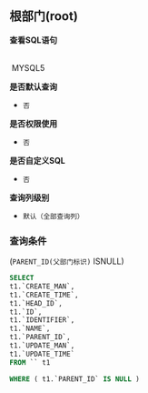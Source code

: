 ## 根部门(root) <!-- {docsify-ignore-all} -->



<p class="panel-title"><b>查看SQL语句</b></p>
<br>

<el-row>
&nbsp;<el-tag @click="MYSQL5 = true">MYSQL5</el-tag>
</el-row>

<br>
<p class="panel-title"><b>是否默认查询</b></p>

* `否`

<p class="panel-title"><b>是否权限使用</b></p>

* `否`

<p class="panel-title"><b>是否自定义SQL</b></p>

* `否`

<p class="panel-title"><b>查询列级别</b></p>

* `默认（全部查询列）`



### 查询条件

(`PARENT_ID(父部门标识)` ISNULL)





<el-dialog v-model="MYSQL5" title="MYSQL5">

```sql
SELECT
t1.`CREATE_MAN`,
t1.`CREATE_TIME`,
t1.`HEAD_ID`,
t1.`ID`,
t1.`IDENTIFIER`,
t1.`NAME`,
t1.`PARENT_ID`,
t1.`UPDATE_MAN`,
t1.`UPDATE_TIME`
FROM `` t1 

WHERE ( t1.`PARENT_ID` IS NULL )
```

</el-dialog>

<script>
 const { createApp } = Vue
  createApp({
    data() {
      return {
                MYSQL5 : false
        
      }
    },
    methods: {
    }
  }).use(ElementPlus).mount('#app')
</script>